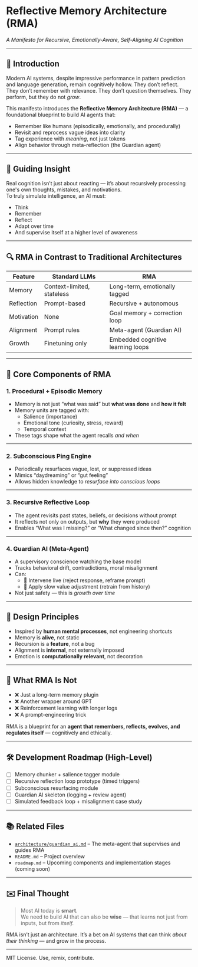 # Reflective Memory Architecture (RMA)  
*A Manifesto for Recursive, Emotionally-Aware, Self-Aligning AI Cognition*

---

## 🧠 Introduction

Modern AI systems, despite impressive performance in pattern prediction and language generation, remain cognitively hollow. They don’t reflect. They don’t remember with relevance. They don’t question themselves. They perform, but they do not *grow*.

This manifesto introduces the **Reflective Memory Architecture (RMA)** — a foundational blueprint to build AI agents that:

- Remember like humans (episodically, emotionally, and procedurally)
- Revisit and reprocess vague ideas into clarity
- Tag experience with *meaning*, not just tokens
- Align behavior through meta-reflection (the Guardian agent)

---

## 🎯 Guiding Insight

Real cognition isn’t just about reacting — it’s about recursively processing one's own thoughts, mistakes, and motivations.  
To truly simulate intelligence, an AI must:

- Think  
- Remember  
- Reflect  
- Adapt over time  
- And supervise itself at a higher level of awareness

---

## 🔍 RMA in Contrast to Traditional Architectures

| Feature | Standard LLMs | RMA |
|--------|----------------|-----|
| Memory | Context-limited, stateless | Long-term, emotionally tagged |
| Reflection | Prompt-based | Recursive + autonomous |
| Motivation | None | Goal memory + correction loop |
| Alignment | Prompt rules | Meta-agent (Guardian AI) |
| Growth | Finetuning only | Embedded cognitive learning loops |

---

## 🧩 Core Components of RMA

### 1. Procedural + Episodic Memory
- Memory is not just “what was said” but **what was done** and **how it felt**
- Memory units are tagged with:
  - Salience (importance)
  - Emotional tone (curiosity, stress, reward)
  - Temporal context
- These tags shape what the agent recalls *and when*

---

### 2. Subconscious Ping Engine
- Periodically resurfaces vague, lost, or suppressed ideas  
- Mimics “daydreaming” or “gut feeling”  
- Allows hidden knowledge to *resurface into conscious loops*

---

### 3. Recursive Reflective Loop
- The agent revisits past states, beliefs, or decisions without prompt
- It reflects not only on outputs, but **why** they were produced
- Enables “What was I missing?” or “What changed since then?” cognition

---

### 4. Guardian AI (Meta-Agent)
- A supervisory conscience watching the base model
- Tracks behavioral drift, contradictions, moral misalignment
- Can:
  - 🔸 Intervene live (reject response, reframe prompt)
  - 🔸 Apply slow value adjustment (retrain from history)
- Not just safety — this is *growth over time*

---

## 🧭 Design Principles

- Inspired by **human mental processes**, not engineering shortcuts  
- Memory is **alive**, not static  
- Recursion is a **feature**, not a bug  
- Alignment is **internal**, not externally imposed  
- Emotion is **computationally relevant**, not decoration

---

## 📌 What RMA Is Not

- ❌ Just a long-term memory plugin  
- ❌ Another wrapper around GPT  
- ❌ Reinforcement learning with longer logs  
- ❌ A prompt-engineering trick

RMA is a blueprint for an **agent that remembers, reflects, evolves, and regulates itself** — cognitively and ethically.

---

## 🛠 Development Roadmap (High-Level)

- [ ] Memory chunker + salience tagger module  
- [ ] Recursive reflection loop prototype (timed triggers)  
- [ ] Subconscious resurfacing module  
- [ ] Guardian AI skeleton (logging + review agent)  
- [ ] Simulated feedback loop + misalignment case study

---

## 📚 Related Files

- [`architecture/guardian_ai.md`](guardian_ai.md) – The meta-agent that supervises and guides RMA
- `README.md` – Project overview
- `roadmap.md` – Upcoming components and implementation stages (coming soon)

---

## ✉️ Final Thought

> Most AI today is **smart**.  
> We need to build AI that can also be **wise** — that learns not just from inputs, but from *itself.*

RMA isn’t just an architecture. It’s a bet on AI systems that can think *about their thinking* — and grow in the process.

---

MIT License. Use, remix, contribute.

